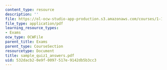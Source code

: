 ```yaml
---
content_type: resource
description: ''
file: https://ol-ocw-studio-app-production.s3.amazonaws.com/courses/1-124j-foundations-of-software-engineering-fall-2000/532dacb20e9f0097517e9142db5b3cc3_sample_quiz1_answers.pdf
file_type: application/pdf
learning_resource_types:
- Exams
ocw_type: OCWFile
parent_title: Exams
parent_type: CourseSection
resourcetype: Document
title: sample_quiz1_answers.pdf
uid: 532dacb2-0e9f-0097-517e-9142db5b3cc3
---
```

